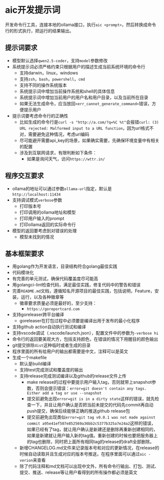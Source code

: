 # aic开发提示词

开发命令行工具，连接本地的ollama接口，执行`aic <prompt>`，然后转换成命令行的形式执行，把运行的结果输出。

## 提示词要求

- 模型默认选择`qwen2.5-coder`，支持`model`参数修改
- 系统提示词必须严格约束只根据用户的描述生成当前系统环境的命令行
  - 支持darwin，linux，windows
  - 支持`zsh`，`bash`，`powershell`，`cmd`
  - 支持不同的操作系统版本
  - 系统提示词中增加当前操作系统和shell的具体信息
  - 系统提示词中增加当前用户的用户名和用户目录，以及当前所在目录
  - 如果无法生成命令，应当放回`<err_cannot_generate_command>`错误，方便提示用户
- 提示词要考虑命令行的正确性
  - 比如生成的命令行是`curl -s "http://a.com/?q=%C %t"`会报错`curl: (3) URL rejected: Malformed input to a URL function`，因为url格式不对，需要避免这种情况，考虑url编码
  - 尽可能避开需要api_key的场景，如果确实需要，先确保环境变量中有相关的配置
  - 涉及到互联网请求，有限判断如下条件：
    - 如果是询问天气，访问`https://wttr.in/`

## 程序交互要求

- ollama的地址可以通过参数`ollama-url`指定，默认是`http://localhost:11434`
- 支持调试模式`verbose`参数
  - 打印版本号
  - 打印调用的ollama地址和模型
  - 打印用户输入的prompt
  - 打印ollama返回的实际命令行
- 模型的返回要考虑到对错误的处理
  - 模型未找到的情况
  
## 基本框架要求

- 用golang作为开发语言，目录结构符合golang最佳实践
- 代码模块化
- 有完善的单元测试，确保代码覆盖度尽可能高
- 用golangci-lint检查代码，满足最佳实践，修复代码中的警告和错误
- 完善`README.md`文档，遵循知名开源项目的最佳实践，包括说明，Feature，安装，运行，以及各种徽章等
  - 徽章要求质量必须是最好的，至少支持：
    - `https://goreportcard.com`
- 支持goreleaser跨平台编译
  - goreleaser在打包过程中必须要是编译出用于发布的最小化程序
- 支持github action自动执行测试和编译
- 支持vscode调试（.vscode/launch.json），配置文件中的参数为`-verbose hi`
- 命令行的返回要美观大方，包括支持颜色，在错误的情况下用醒目的颜色输出
- git提交排除`dist`这种临时或者生成的目录
- 程序里面的所有给用户的输出都需要是中文，注释可以是英文
- 生成一个makefile
  - 默认是build编译
  - 支持test完成测试和覆盖度的输出
  - 支持release完成测试编译以及github的release文件上传
    - make release的过程中要提示用户输入tag，否则就带上snapshot参数，否则会提示错误：`error=git doesn't contain any tags. Either add a tag or use --snapshot`
    - 提交前避免出现`error=git is in a dirty state`这样的错误，就先检查一下，并且让用户确认是否把当前未提交的代码先commit再自动push提交，确保后续能够正确的推送github release包
    - 提交前避免出现类似`error=git tag v0.0.1 was not made against commit a95e41ef507e852569a36bb2c5377b325a7e24a2`这样的错误，如果已经有了tag，就让用户确认是新建还是删除再重新创建相同的，如果是新建就让用户输入新的tag值。重新创建的时候也要把服务器上的tag也删除，同时把上面所有相同tag的release的draft全部删除。
  - 新增CHANGELOG.md文件来记录版本号和对应的更新情况，在release的时候自动读取并且生成对应的版本号推送，在程序里面可以通过`aic -verion`来查看
  - 除了代码注释和md文档可以出现中文外，所有命令行输出、打包、测试、提交、推送、release等让用户看得到的所有操作都必须是英文
